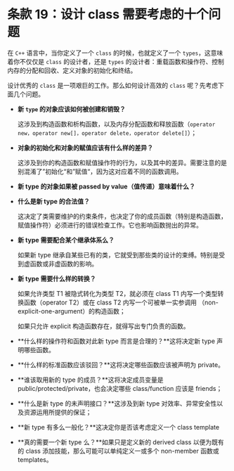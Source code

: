 # 条款 19：设计 class 需要考虑的十个问题

在 `C++` 语言中，当你定义了一个 `class` 的时候，也就定义了一个 `types`，这意味着你不仅仅是 `class` 的设计者，还是 `types` 的设计者：重载函数和操作符、控制内存的分配和回收、定义对象的初始化和终结。

设计优秀的 `class` 是一项艰巨的工作。那么如何设计高效的 `class` 呢？先考虑下面几个问题。 

- **新 `type` 的对象应该如何被创建和销毁？**

  这涉及到构造函数和析构函数，以及内存分配函数和释放函数（`operator new，operator new[]，operator delete，operator delete[]`）；

- **对象的初始化和对象的赋值应该有什么样的差异？**

  这涉及到你的构造函数和赋值操作符的行为，以及其中的差异。需要注意的是别混淆了”初始化“和”赋值“，因为这对应着不同的函数调用。

- **新 type 的对象如果被 passed by value（值传递）意味着什么？**

- **什么是新 type 的合法值？**

  这决定了类需要维护的约束条件，也决定了你的成员函数（特别是构造函数，赋值操作符）必须进行的错误检查工作。它也影响函数抛出的异常。

- **新 type 需要配合某个继承体系么？**

  如果新 type 继承自某些已有的类，它就受到那些类的设计的束缚。特别是受到虚函数或非虚函数的影响。

- **新 type 需要什么样的转换？**

  如果允许类型 T1 被隐式转化为类型 T2，就必须在 class T1 内写一个类型转换函数（operator T2）或在 class T2 内写一个可被单一实参调用 （non-explicit-one-argument）的构造函数；

  如果只允许 explicit 构造函数存在，就得写出专门负责的函数。

- **什么样的操作符和函数对此新 type 而言是合理的？**这将决定新 type 声明哪些函数。

- **什么样的标准函数应该驳回？**这将决定哪些函数应该被声明为 private。

- **谁该取用新的 type 的成员？**这将决定成员变量是 public/protected/private，也会决定哪些 class/function 应该是 friends；

- **什么是新 type 的未声明接口？**这涉及到新 type 对效率、异常安全性以及资源运用所提供的保证；

- **新 type 有多么一般化？**这决定你是否该考虑定义一个 class template

- **真的需要一个新 type 么？**如果只是定义新的 derived class  以便为既有的 class 添加技能，那么可能可以单纯定义一或多个 non-member 函数或 templates。

